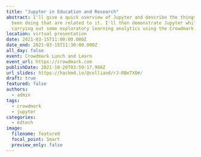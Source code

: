 ```yaml
---
title: "Jupyter in Education and Research"
abstract: I'll give a quick overview of Jupyter and describe the things I've
  been doing that are related to it. I'll then demonstrate Jupyter while
  carrying out some exploratory learning analytics using the Crowdmark API.
location: virtual presentation
date: 2021-03-15T11:00:00.000Z
date_end: 2021-03-15T11:30:00.000Z
all_day: false
event: Crowdmark Lunch and Learn
event_url: https://crowdmark.com
publishDate: 2021-10-20T03:59:17.988Z
url_slides: https://hackmd.io/@colliand/rJ-RBeTXO#/ 
draft: true
featured: false
authors:
  - admin
tags:
  - crowdmark
  - jupyter
categories:
  - edtech
image:
  filename: featured
  focal_point: Smart
  preview_only: false
---
```

